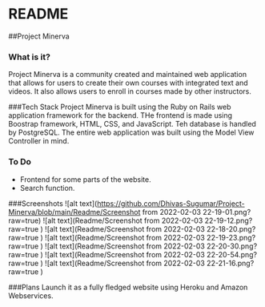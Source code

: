 # README

##Project Minerva

### What is it?
Project Minerva is a community created and maintained web application 
that allows for users to create their own courses with integrated text and videos. 
It also allows users to enroll in courses made by other instructors. 

###Tech Stack
Project Minerva is built using the Ruby on Rails web application framework for the backend. 
THe frontend is made using Boostrap framework, HTML, CSS, and JavaScript. Teh database is handled
by PostgreSQL. The entire web application was built using the Model View Controller in mind. 


### To Do
- Frontend for some parts of the website. 
- Search function.

###Screenshots 
![alt text](https://github.com/Dhivas-Sugumar/Project-Minerva/blob/main/Readme/Screenshot from 2022-02-03 22-19-01.png?raw=true)
![alt text](Readme/Screenshot from 2022-02-03 22-19-12.png?raw=true )
![alt text](Readme/Screenshot from 2022-02-03 22-18-20.png?raw=true )
![alt text](Readme/Screenshot from 2022-02-03 22-19-23.png?raw=true )
![alt text](Readme/Screenshot from 2022-02-03 22-20-30.png?raw=true )
![alt text](Readme/Screenshot from 2022-02-03 22-20-54.png?raw=true )
![alt text](Readme/Screenshot from 2022-02-03 22-21-16.png?raw=true )

###Plans 
Launch it as a fully fledged website using Heroku and Amazon Webservices. 
